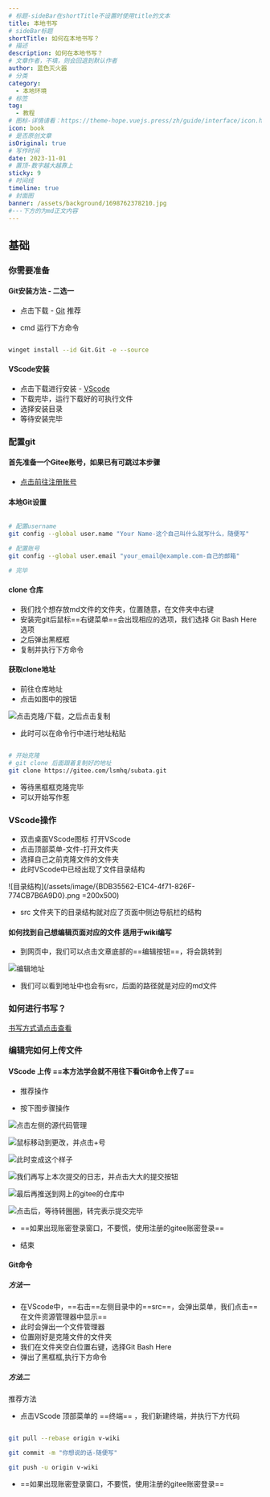 ```yaml
---
# 标题-sideBar在shortTitle不设置时使用title的文本
title: 本地书写
# sideBar标题
shortTitle: 如何在本地书写？
# 描述
description: 如何在本地书写？
# 文章作者，不填，则会回退到默认作者
author: 蓝色灭火器
# 分类
category: 
  - 本地环境
# 标签
tag: 
  - 教程
# 图标-详情请看：https://theme-hope.vuejs.press/zh/guide/interface/icon.html
icon: book
# 是否原创文章
isOriginal: true
# 写作时间
date: 2023-11-01
# 置顶-数字越大越靠上
sticky: 9
# 时间线
timeline: true
# 封面图
banner: /assets/background/1698762378210.jpg
#---下方的为md正文内容
---
```


## 基础

### 你需要准备

#### Git安装方法 - 二选一

- 点击下载 - [Git](https://git-scm.com/) <Badge >推荐</Badge>

- cmd 运行下方命令

```sh

winget install --id Git.Git -e --source 

```

#### VScode安装

- 点击下载进行安装 - [VScode](https://code.visualstudio.com/Download)
- 下载完毕，运行下载好的可执行文件
- 选择安装目录
- 等待安装完毕

### 配置git

#### 首先准备一个Gitee账号，如果已有可跳过本步骤

- [点击前往注册账号](https://gitee.com/signup#lang=zh-CN)

#### 本地Git设置

```sh

# 配置username
git config --global user.name "Your Name-这个自己叫什么就写什么，随便写"

# 配置账号
git config --global user.email "your_email@example.com-自己的邮箱"

# 完毕

```

#### clone 仓库

- 我们找个想存放md文件的文件夹，位置随意，在文件夹中右键
- 安装完git后鼠标==右键菜单==会出现相应的选项，我们选择 <Badge>Git Bash Here</Badge> 选项
- 之后弹出黑框框
- 复制并执行下方命令

#### 获取clone地址

- 前往仓库地址
- 点击如图中的按钮

![点击克隆/下载，之后点击复制](/assets/image/git/{B95465F8-3EC3-4d8f-8425-6FAC0EEE4B8F}.png)

- 此时可以在命令行中进行地址粘贴

```sh

# 开始克隆
# git clone 后面跟着复制好的地址
git clone https://gitee.com/lsmhq/subata.git

```

- 等待黑框框克隆完毕
- 可以开始写作惹

### VScode操作

- 双击桌面VScode图标 打开VScode
- 点击顶部菜单-文件-打开文件夹
- 选择自己之前克隆文件的文件夹
- 此时VScode中已经出现了文件目录结构

![目录结构](/assets/image/{BDB35562-E1C4-4f71-826F-774CB7B6A9D0}.png =200x500)

- src 文件夹下的目录结构就对应了页面中侧边导航栏的结构

#### 如何找到自己想编辑页面对应的文件 <Badge>适用于wiki编写</Badge>

- 到网页中，我们可以点击文章底部的==编辑按钮==，将会跳转到

![编辑地址](/assets/image/20231103101946.png)

- 我们可以看到地址中也会有src，后面的路径就是对应的md文件

### 如何进行书写？

[书写方式请点击查看](/subata/template/template.html)

### 编辑完如何上传文件

#### VScode 上传 ==本方法学会就不用往下看Git命令上传了==

- <Badge>推荐操作</Badge>

- 按下图步骤操作

![点击左侧的源代码管理](/assets/image/git/{FE9C5A22-2116-4eba-9202-5466D4726075}.png)

![鼠标移动到更改，并点击+号](/assets/image/git/QQ截图20231103103528.png)

![此时变成这个样子](/assets/image/git/QQ截图20231103103549.png)

![我们再写上本次提交的日志，并点击大大的提交按钮](/assets/image/git/{BDAA45F8-223C-4d61-8682-4E29B1003536}.png)

![最后再推送到网上的gitee的仓库中](/assets/image/git/QQ截图20231103104113.png)

![点击后，等待转圈圈，转完表示提交完毕](/assets/image/git/QQ截图20231103104328.png)

- ==如果出现账密登录窗口，不要慌，使用注册的gitee账密登录==

- 结束

#### Git命令

##### 方法一

- 在VScode中，==右击==左侧目录中的==src==，会弹出菜单，我们点击==在文件资源管理器中显示==
- 此时会弹出一个文件管理器
- 位置刚好是克隆文件的文件夹
- 我们在文件夹空白位置右键，选择Git Bash Here
- 弹出了黑框框,执行下方命令

##### 方法二

<Badge>推荐方法</Badge>

- 点击VScode 顶部菜单的 ==终端== ，我们新建终端，并执行下方代码

```sh

git pull --rebase origin v-wiki

git commit -m "你想说的话-随便写"

git push -u origin v-wiki

```

- ==如果出现账密登录窗口，不要慌，使用注册的gitee账密登录==
